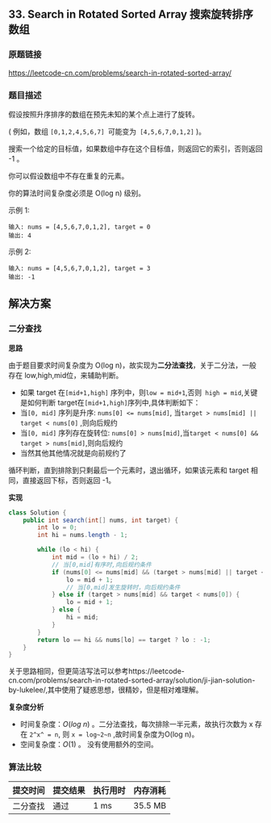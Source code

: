 ## 33. Search in Rotated Sorted Array 搜索旋转排序数组

### 原题链接

https://leetcode-cn.com/problems/search-in-rotated-sorted-array/

### 题目描述

假设按照升序排序的数组在预先未知的某个点上进行了旋转。

( 例如，数组 `[0,1,2,4,5,6,7] `可能变为` [4,5,6,7,0,1,2]` )。

搜索一个给定的目标值，如果数组中存在这个目标值，则返回它的索引，否则返回 -1 。

你可以假设数组中不存在重复的元素。

你的算法时间复杂度必须是 O(log n) 级别。

示例 1:

```
输入: nums = [4,5,6,7,0,1,2], target = 0
输出: 4
```

示例 2:

```
输入: nums = [4,5,6,7,0,1,2], target = 3
输出: -1
```

## 解决方案

### 二分查找

**思路**

由于题目要求时间复杂度为 O(log n)，故实现为**二分法查找**，关于二分法，一般存在 low,high,mid位，来辅助判断。

- 如果 target 在`[mid+1,high]` 序列中，则`low = mid+1`,否则` high = mid`,关键是如何判断 target在`[mid+1,high]`序列中,具体判断如下：
- 当`[0, mid]` 序列是升序: `nums[0] <= nums[mid]`, 当`target > nums[mid] || target < nums[0]` ,则向后规约
- 当`[0, mid]` 序列存在旋转位: `nums[0] > nums[mid]`,当`target < nums[0] && target > nums[mid]`,则向后规约
- 当然其他其他情况就是向前规约了

循环判断，直到排除到只剩最后一个元素时，退出循环，如果该元素和 target 相同，直接返回下标，否则返回 -1。

**实现**

```java
class Solution {
	public int search(int[] nums, int target) {
        int lo = 0;
        int hi = nums.length - 1;

        while (lo < hi) {
            int mid = (lo + hi) / 2;
            // 当[0,mid]有序时,向后规约条件
            if (nums[0] <= nums[mid] && (target > nums[mid] || target < nums[0])) {
                lo = mid + 1;
                // 当[0,mid]发生旋转时，向后规约条件
            } else if (target > nums[mid] && target < nums[0]) {
                lo = mid + 1;
            } else {
                hi = mid;
            }
        }
        return lo == hi && nums[lo] == target ? lo : -1;
    }
}
```

关于思路相同，但更简洁写法可以参考https://leetcode-cn.com/problems/search-in-rotated-sorted-array/solution/ji-jian-solution-by-lukelee/,其中使用了疑惑思想，很精妙，但是相对难理解。

**复杂度分析**

- 时间复杂度：*O*(*log n*) 。二分法查找，每次排除一半元素，故执行次数为 x 存在 `2^x^ = n`, 则 `x = log~2~n` ,故时间复杂度为O(log n)。
- 空间复杂度：*O*(1) 。 没有使用额外的空间。

### 算法比较

| 提交时间 | 提交结果 | 执行用时 | 内存消耗 |
| :------- | :------- | :------- | :------- |
| 二分查找 | 通过     | 1 ms     | 35.5 MB  |